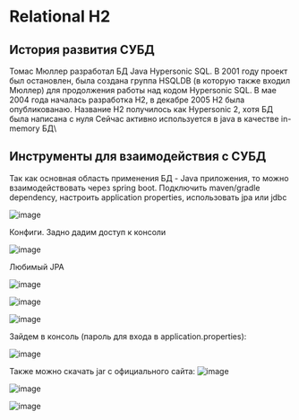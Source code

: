 <h1>Relational H2</h1>
<h2>История развития СУБД</h2>
Томас Мюллер разработал БД Java Hypersonic SQL. В 2001 году проект был остановлен, была создана группа HSQLDB (в которую также входил Мюллер) 
для продолжения работы над кодом Hypersonic SQL. В мае 2004 года началась разработка H2, в декабре 2005 H2 была опубликованаю.
Название H2 получилось как Hypersonic 2, хотя БД была написана с нуля
Сейчас активно используется в java в качестве in-memory БД\
<h2>Инструменты для взаимодействия с СУБД</h2>
Так как основная область применения БД - Java приложения, то можно взаимодействовать через spring boot. Подключить maven/gradle dependency, настроить application properties, использовать jpa или jdbc

![image](https://github.com/Annstasia/DBSM_BDSM/assets/45208486/e0af2ff9-7b87-4a63-aa2a-ec61b9ebeb2d)

Конфиги. Задно дадим доступ к консоли

![image](https://github.com/Annstasia/DBSM_BDSM/assets/45208486/6106eaae-302f-431b-845a-f8456db3d024)


Любимый JPA

![image](https://github.com/Annstasia/DBSM_BDSM/assets/45208486/a3d7a1c7-e793-4efb-89b9-5af916fb1123)

![image](https://github.com/Annstasia/DBSM_BDSM/assets/45208486/4249a2c3-35e4-49b1-8889-50e5205d5447)

![image](https://github.com/Annstasia/DBSM_BDSM/assets/45208486/9c2536cc-47de-42a7-ac65-7bf1051c9cc6)

Зайдем в консоль (пароль для входа в application.properties):

![image](https://github.com/Annstasia/DBSM_BDSM/assets/45208486/8d5c194e-4b13-42c6-ab47-a32a050fa1f3)


Также можно скачать jar с официального сайта:
![image](https://github.com/Annstasia/DBSM_BDSM/assets/45208486/3e01fa03-f7de-4cd8-95e5-0fdd2cefe75c)

![image](https://github.com/Annstasia/DBSM_BDSM/assets/45208486/488a6dfa-ed25-4b83-b040-51bda99b5f01)

![image](https://github.com/Annstasia/DBSM_BDSM/assets/45208486/56d050ca-5b84-4a72-9cc5-903d06ada369)



